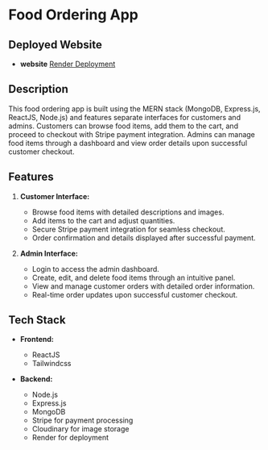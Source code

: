 # Food Ordering App

## Deployed Website

- **website** [Render Deployment](https://food-order-frontend-mnfa.onrender.com/)


## Description

This food ordering app is built using the MERN stack (MongoDB, Express.js, ReactJS, Node.js) and features separate interfaces for customers and admins. Customers can browse food items, add them to the cart, and proceed to checkout with Stripe payment integration. Admins can manage food items through a dashboard and view order details upon successful customer checkout.

## Features

1. **Customer Interface:**
   - Browse food items with detailed descriptions and images.
   - Add items to the cart and adjust quantities.
   - Secure Stripe payment integration for seamless checkout.
   - Order confirmation and details displayed after successful payment.

2. **Admin Interface:**
   - Login to access the admin dashboard.
   - Create, edit, and delete food items through an intuitive panel.
   - View and manage customer orders with detailed order information.
   - Real-time order updates upon successful customer checkout.

## Tech Stack

- **Frontend:**
  - ReactJS
  - Tailwindcss
    
- **Backend:**
  - Node.js
  - Express.js
  - MongoDB
  - Stripe for payment processing
  - Cloudinary for image storage
  - Render for deployment



